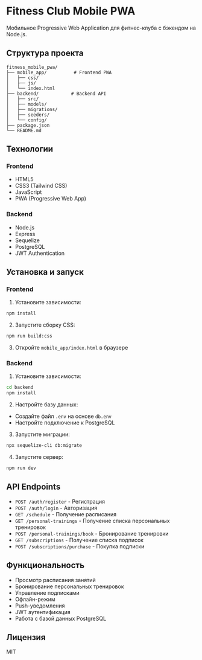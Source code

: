 # Fitness Club Mobile PWA

Мобильное Progressive Web Application для фитнес-клуба с бэкендом на Node.js.

## Структура проекта

```
fitness_mobile_pwa/
├── mobile_app/          # Frontend PWA
│   ├── css/
│   ├── js/
│   └── index.html
├── backend/            # Backend API
│   ├── src/
│   ├── models/
│   ├── migrations/
│   ├── seeders/
│   └── config/
├── package.json
└── README.md
```

## Технологии

### Frontend
- HTML5
- CSS3 (Tailwind CSS)
- JavaScript
- PWA (Progressive Web App)

### Backend
- Node.js
- Express
- Sequelize
- PostgreSQL
- JWT Authentication

## Установка и запуск

### Frontend
1. Установите зависимости:
```bash
npm install
```

2. Запустите сборку CSS:
```bash
npm run build:css
```

3. Откройте `mobile_app/index.html` в браузере

### Backend
1. Установите зависимости:
```bash
cd backend
npm install
```

2. Настройте базу данных:
- Создайте файл `.env` на основе `db.env`
- Настройте подключение к PostgreSQL

3. Запустите миграции:
```bash
npx sequelize-cli db:migrate
```

4. Запустите сервер:
```bash
npm run dev
```

## API Endpoints

- `POST /auth/register` - Регистрация
- `POST /auth/login` - Авторизация
- `GET /schedule` - Получение расписания
- `GET /personal-trainings` - Получение списка персональных тренировок
- `POST /personal-trainings/book` - Бронирование тренировки
- `GET /subscriptions` - Получение списка подписок
- `POST /subscriptions/purchase` - Покупка подписки

## Функциональность

- Просмотр расписания занятий
- Бронирование персональных тренировок
- Управление подписками
- Офлайн-режим
- Push-уведомления
- JWT аутентификация
- Работа с базой данных PostgreSQL

## Лицензия

MIT 
